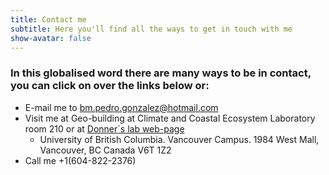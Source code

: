 ```yaml
---
title: Contact me
subtitle: Here you'll find all the ways to get in touch with me
show-avatar: false
---
```


### In this globalised word there are many ways to be in contact, you can click on over the links below or:

* E-mail me to bm.pedro.gonzalez@hotmail.com
* Visit me at Geo-building at Climate and Coastal Ecosystem Laboratory room 210 or at [Donner´s lab web-page](http://simondonner.com/lab-team/) 
  * University of British Columbia. Vancouver Campus. 1984 West Mall, Vancouver, BC Canada V6T 1Z2 
* Call me +1(604-822-2376) 

